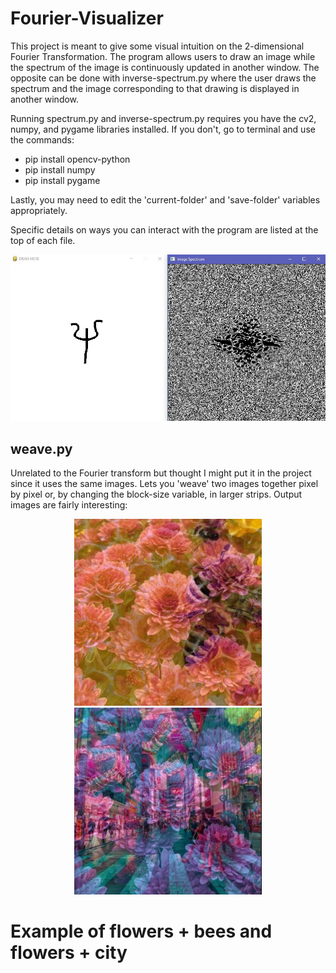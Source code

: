 # Fourier-Visualizer
This project is meant to give some visual intuition on the 2-dimensional Fourier Transformation. The program allows users to draw an image while the spectrum of the image is continuously updated in another window. The opposite can be done with inverse-spectrum.py where the user draws the spectrum and the image corresponding to that drawing is displayed in another window.

Running spectrum.py and inverse-spectrum.py requires you have the cv2, numpy, and pygame libraries installed. If you don't, go to terminal and use the commands:
- pip install opencv-python
- pip install numpy
- pip install pygame

Lastly, you may need to edit the 'current-folder' and 'save-folder' variables appropriately.

Specific details on ways you can interact with the program are listed at the top of each file.

<p align='center'>
  <img src='demo imgs/demo3.JPG' width='600'>
</p>


## weave.py
Unrelated to the Fourier transform but thought I might put it in the project since it uses the same images. Lets you 'weave' two images together pixel by pixel or, by changing the block-size variable, in larger strips. Output images are fairly interesting:

<p align='center'>
  <img src='demo imgs/demo1.JPG' width='300'>
  <img src='demo imgs/demo2.JPG' width='300'>
</p>
<p style = 'text-align: center;'>
  <h1>Example of flowers + bees and flowers + city</h1>
</p>

